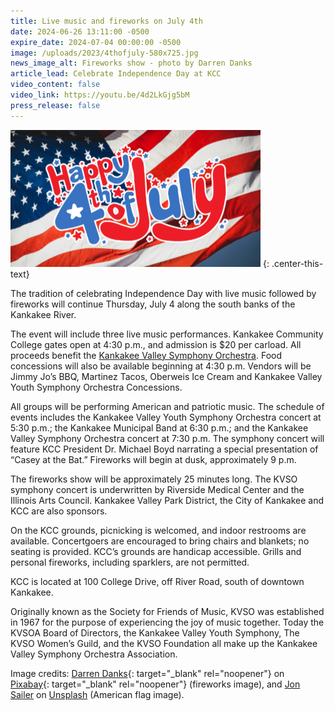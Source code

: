 ```yaml
---
title: Live music and fireworks on July 4th
date: 2024-06-26 13:11:00 -0500
expire_date: 2024-07-04 00:00:00 -0500
image: /uploads/2023/4thofjuly-580x725.jpg
news_image_alt: Fireworks show - photo by Darren Danks
article_lead: Celebrate Independence Day at KCC
video_content: false
video_link: https://youtu.be/4d2LkGjg5bM
press_release: false
---
```

![American flag image with &quot;Happy 4th of July text&quot; - flag image by Jon Sailer](/uploads/2023/happy4thofjuly-400x219-1.png "American flag image with &quot;Happy 4th of July text&quot; - flag image by Jon Sailer")
{: .center-this-text}

The tradition of celebrating Independence Day with live music followed by fireworks will continue Thursday, July 4 along the south banks of the Kankakee River.

The event will include three live music performances. Kankakee Community College gates open at 4:30 p.m., and admission is $20 per carload. All proceeds benefit the [Kankakee Valley Symphony Orchestra](http://www.kvso.org). Food concessions will also be available beginning at 4:30 p.m. Vendors will be Jimmy Jo’s BBQ, Martinez Tacos, Oberweis Ice Cream and Kankakee Valley Youth Symphony Orchestra Concessions.

All groups will be performing American and patriotic music. The schedule of events includes the Kankakee Valley Youth Symphony Orchestra concert at 5:30 p.m.; the Kankakee Municipal Band at 6:30 p.m.; and the Kankakee Valley Symphony Orchestra concert at 7:30 p.m. The symphony concert will feature KCC President Dr. Michael Boyd narrating a special presentation of “Casey at the Bat.” Fireworks will begin at dusk, approximately 9 p.m.

The fireworks show will be approximately 25 minutes long. The KVSO symphony concert is underwritten by Riverside Medical Center and the Illinois Arts Council. Kankakee Valley Park District, the City of Kankakee and KCC are also sponsors.

On the KCC grounds, picnicking is welcomed, and indoor restrooms are available. Concertgoers are encouraged to bring chairs and blankets; no seating is provided. KCC’s grounds are handicap accessible. Grills and personal fireworks, including sparklers, are not permitted.

KCC is located at 100 College Drive, off River Road, south of downtown Kankakee.

Originally known as the Society for Friends of Music, KVSO was established in 1967 for the purpose of experiencing the joy of music together. Today the KVSOA Board of Directors, the Kankakee Valley Youth Symphony, The KVSO Women’s Guild, and the KVSO Foundation all make up the Kankakee Valley Symphony Orchestra Association.

Image credits: [Darren Danks](https://pixabay.com/users/dazweb-785352/ "Darren Danks on Pixabay"){: target="_blank" rel="noopener"} on [Pixabay](https://pixabay.com "Pixabay website"){: target="_blank" rel="noopener"} (fireworks image), and [Jon Sailer](https://unsplash.com/@jonmsailer?utm_content=creditCopyText&amp;utm_medium=referral&amp;utm_source=unsplash) on [Unsplash](https://unsplash.com/photos/a-red-white-and-blue-flag-sHebYIu6XQ4?utm_content=creditCopyText&amp;utm_medium=referral&amp;utm_source=unsplash) (American flag image).